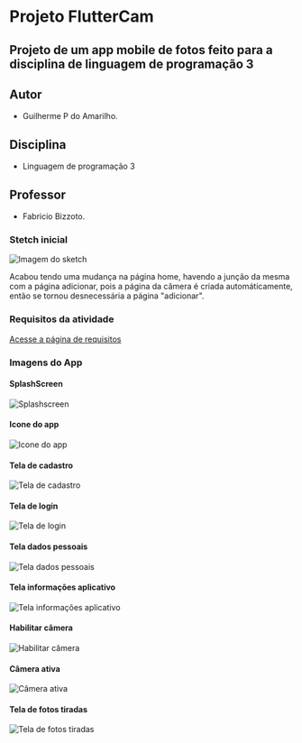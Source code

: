 # Projeto FlutterCam

## Projeto de um app mobile de fotos feito para a disciplina de linguagem de programação 3

## Autor

- Guilherme P do Amarilho.

## Disciplina

- Linguagem de programação 3

## Professor

- Fabricio Bizzoto.

### Stetch inicial

![Imagem do sketch](/detalhes/Sketch.png)

Acabou tendo uma mudança na página home, havendo a junção da mesma com a página adicionar, pois a página da câmera é criada automáticamente, então se tornou desnecessária a página "adicionar".

### Requisitos da atividade

[Acesse a página de requisitos](/detalhes/requisitos.txt)

### Imagens do App

#### SplashScreen

![Splashscreen](/detalhes/splashscreen.png)

#### Icone do app

![Icone do app](/detalhes/icone.png)

#### Tela de cadastro

![Tela de cadastro](/detalhes/cadastro.png)

#### Tela de login

![Tela de login](/detalhes/login.png)

#### Tela dados pessoais

![Tela dados pessoais](/detalhes/voce.png)

#### Tela informações aplicativo

![Tela informações aplicativo](/detalhes/aplicativo.png)

#### Habilitar câmera

![Habilitar câmera](/detalhes/habilitar%20camera.png)

#### Câmera ativa

![Câmera ativa](/detalhes/camera%20ativa.png)

#### Tela de fotos tiradas

![Tela de fotos tiradas](/detalhes/fotos.png)
